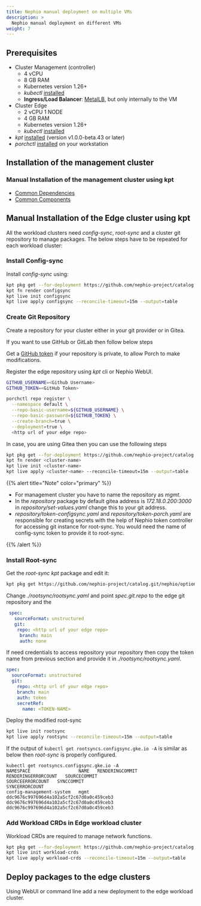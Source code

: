 ```yaml
---
title: Nephio manual deployment on multiple VMs
description: >
  Nephio manual deployment on different VMs
weight: 7
---
```


## Prerequisites

* Cluster Management (controller)
  * 4 vCPU
  * 8 GB RAM
  * Kubernetes version 1.26+
  * *kubectl* [installed ](https://kubernetes.io/docs/tasks/tools/install-kubectl-linux/)
  * **Ingress/Load Balancer**: [MetalLB](https://metallb.universe.tf/), but only internally to the VM
* Cluster Edge
  * 2 vCPU 1 NODE
  * 4 GB RAM
  * Kubernetes version 1.26+
  * *kubectl* [installed ](https://kubernetes.io/docs/tasks/tools/install-kubectl-linux/)
* *kpt* [installed](https://kpt.dev/installation/kpt-cli) (version v1.0.0-beta.43 or later)
* *porchctl* [installed](/content/en/docs/porch/user-guides/porchctl-cli-guide.md) on your workstation

## Installation of the management cluster

### Manual Installation of the management cluster using kpt

- [Common Dependencies](/content/en/docs/guides/install-guides/common-dependencies.md)
- [Common Components](/content/en/docs/guides/install-guides/common-components.md)

## Manual Installation of the Edge cluster using kpt

All the workload clusters need *config-sync*, *root-sync* 
and a cluster git repository to manage packages. 
The below steps have to be repeated for each workload cluster:

### Install Config-sync

Install *config-sync* using:

```bash
kpt pkg get --for-deployment https://github.com/nephio-project/catalog.git/nephio/core/configsync@origin/v3.0.0
kpt fn render configsync
kpt live init configsync
kpt live apply configsync --reconcile-timeout=15m --output=table
```

### Create Git Repository

Create a repository for your cluster either in your git provider or in Gitea. 

If you want to use GitHub or GitLab then follow below steps

Get a [GitHub token](https://docs.github.com/en/authentication/keeping-your-account-and-data-secure/managing-your-personal-access-tokens#fine-grained-personal-access-tokens) if your repository is private,
to allow Porch to make modifications.

Register the edge repository using *kpt* cli or Nephio WebUI.

```bash
GITHUB_USERNAME=<Github Username>
GITHUB_TOKEN=<GitHub Token>

porchctl repo register \
  --namespace default \
  --repo-basic-username=${GITHUB_USERNAME} \
  --repo-basic-password=${GITHUB_TOKEN} \
  --create-branch=true \
  --deployment=true \
  <http url of your edge repo>
```


In case, you are using Gitea then you can use the following steps

```bash
kpt pkg get --for-deployment https://github.com/nephio-project/catalog.git/distros/sandbox/repository@origin/v3.0.0 <cluster-name>
kpt fn render <cluster-name>
kpt live init <cluster-name>
kpt live apply <cluster-name> --reconcile-timeout=15m --output=table
```

{{% alert title="Note" color="primary" %}} 

* For management cluster you have to name the repository as *mgmt*.
* In the *repository* package by default gitea address is *172.18.0.200:3000* in *repository/set-values.yaml* 
  change this to your git address.
* *repository/token-configsync.yaml* and *repository/token-porch.yaml* are responsible for creating secrets with the
  help of Nephio token controller for accessing git instance for root-sync. You would need the name of config-sync token
  to provide it to root-sync.

{{% /alert %}}

### Install Root-sync

Get the *root-sync* *kpt* package and edit it:

```bash
kpt pkg get https://github.com/nephio-project/catalog.git/nephio/optional/rootsync@origin/v3.0.0
```

Change *./rootsync/rootsync.yaml* and point *spec.git.repo* to the edge git repository and the  

```yaml
 spec:
   sourceFormat: unstructured
   git:
    repo: <http url of your edge repo>
     branch: main
     auth: none
```

If need credentials to access repository your repository then 
copy the token name from previous section and provide it in 
*./rootsync/rootsync.yaml*.

```yaml
spec:
  sourceFormat: unstructured
  git:
    repo: <http url of your edge repo>
    branch: main
    auth: token
    secretRef:
      name: <TOKEN-NAME>
```

Deploy the modified root-sync

```bash
kpt live init rootsync
kpt live apply rootsync --reconcile-timeout=15m --output=table
```


If the output of `kubectl get rootsyncs.configsync.gke.io -A` 
is similar as below then *root-sync* is properly configured. 

```console
kubectl get rootsyncs.configsync.gke.io -A
NAMESPACE                  NAME   RENDERINGCOMMIT                            RENDERINGERRORCOUNT   SOURCECOMMIT                               SOURCEERRORCOUNT   SYNCCOMMIT                                 SYNCERRORCOUNT
config-management-system   mgmt   ddc9676c997696d4a102a5cf2c67d0a0c459ceb3                         ddc9676c997696d4a102a5cf2c67d0a0c459ceb3                      ddc9676c997696d4a102a5cf2c67d0a0c459ceb3   
```

### Add Workload CRDs in Edge workload cluster

Workload CRDs are required to manage network functions. 

```bash
kpt pkg get --for-deployment https://github.com/nephio-project/catalog.git/nephio/core/workload-crds@origin/v3.0.0
kpt live init workload-crds
kpt live apply workload-crds --reconcile-timeout=15m --output=table
```

## Deploy packages to the edge clusters

Using WebUI or command line add a new deployment to the edge workload cluster. 
